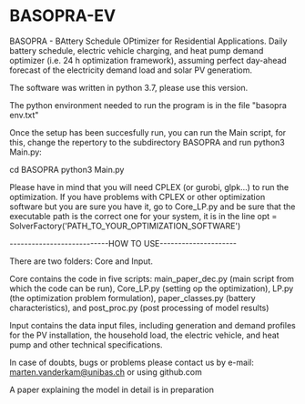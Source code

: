 # BASOPRA-EV
BASOPRA - BAttery Schedule OPtimizer for Residential Applications. Daily battery schedule, electric vehicle charging, and heat pump demand optimizer (i.e. 24 h optimization framework), assuming perfect day-ahead forecast of the electricity demand load and solar PV generatiom. 

The software was written in python 3.7, please use this version.

The python environment needed to run the program is in the file "basopra env.txt"

Once the setup has been succesfully run, you can run the Main script, for this, change the repertory to the subdirectory BASOPRA and run python3 Main.py:

cd BASOPRA
python3 Main.py

Please have in mind that you will need CPLEX (or gurobi, glpk...) to run the optimization. If you have problems with CPLEX or other optimization software but you are sure you have it, go to Core_LP.py and be sure that the executable path is the correct one for your system, it is in the line opt = SolverFactory('PATH_TO_YOUR_OPTIMIZATION_SOFTWARE')

---------------------------HOW TO USE---------------------

There are two folders: Core and Input.

Core contains the code in five scripts: main_paper_dec.py (main script from which the code can be run), Core_LP.py (setting op the optimization), LP.py (the optimization problem formulation), paper_classes.py (battery characteristics), and post_proc.py (post processing of model results)

Input contains the data input files, including generation and demand profiles for the PV installation, the household load, the electric vehicle, and heat pump and other technical specifications.

In case of doubts, bugs or problems please contact us by e-mail: marten.vanderkam@unibas.ch or using github.com

A paper explaining the model in detail is in preparation
